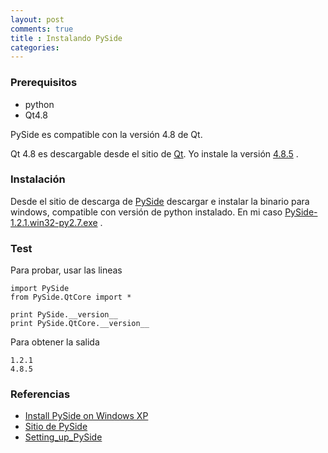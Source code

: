 ```yaml
---
layout: post
comments: true
title : Instalando PySide
categories:
---
```


### Prerequisitos

* python
* Qt4.8

PySide es compatible con la versión 4.8 de Qt.

Qt 4.8 es descargable desde el sitio de [Qt](http://qt-project.org/downloads). Yo instale la versión [4.8.5](http://download.qt-project.org/official_releases/qt/4.8/4.8.5/qt-win-opensource-4.8.5-vs2008.exe) .


### Instalación

Desde el sitio de descarga de [PySide](http://qt-project.org/wiki/PySideDownloads) descargar e instalar la binario para windows, compatible con versión de python instalado. En mi caso [PySide-1.2.1.win32-py2.7.exe](http://download.qt-project.org/official_releases/pyside/PySide-1.2.1.win32-py2.7.exe) .

### Test

Para probar, usar las lineas

    import PySide
    from PySide.QtCore import *

    print PySide.__version__
    print PySide.QtCore.__version__

Para obtener la salida

    1.2.1
    4.8.5

### Referencias

* [Install PySide on Windows XP](http://buildawebsitecontent.blogspot.com/2013/04/install-pyside-on-windows-xp.html)  
* [Sitio de PySide](http://qt-project.org/wiki/PySide)  
* [Setting_up_PySide](http://qt-project.org/wiki/Setting_up_PySide)  
